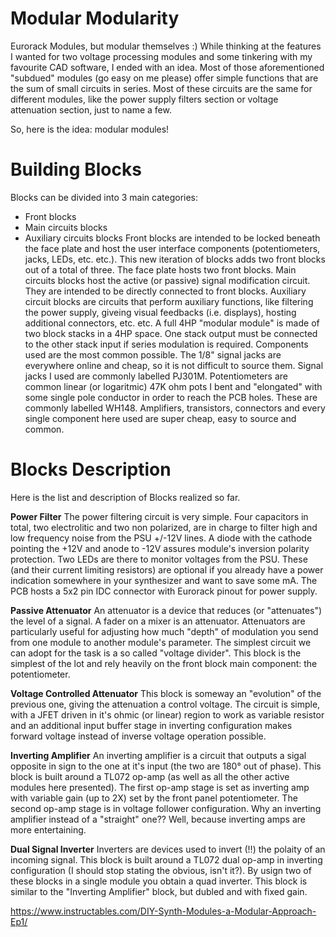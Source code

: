 # Modular Modularity
Eurorack Modules, but modular themselves :)
While thinking at the features I wanted for two voltage processing modules and some tinkering with my favourite CAD software, I ended with an idea. Most of those aforementioned "subdued" modules (go easy on me please) offer simple functions that are the sum of small circuits in series. Most of these circuits are the same for different modules, like the power supply filters section or voltage attenuation section, just to name a few.

So, here is the idea: modular modules!

# Building Blocks
Blocks can be divided into 3 main categories:
- Front blocks
- Main circuits blocks
- Auxiliary circuits blocks
Front blocks are intended to be locked beneath the face plate and host the user interface components (potentiometers, jacks, LEDs, etc. etc.). This new iteration of blocks adds two front blocks out of a total of three.
The face plate hosts two front blocks.
Main circuits blocks host the active (or passive) signal modification circuit. They are intended to be directly connected to front blocks.
Auxiliary circuit blocks are circuits that perform auxiliary functions, like filtering the power supply, giveing visual feedbacks (i.e. displays), hosting additional connectors, etc. etc.
A full 4HP "modular module" is made of two block stacks in a 4HP space.
One stack output must be connected to the other stack input if series modulation is required.
Components used are the most common possible. The 1/8" signal jacks are everywhere online and cheap, so it is not difficult to source them. Signal jacks I used are commonly labelled PJ301M.
Potentiometers are common linear (or logaritmic) 47K ohm pots I bent and "elongated" with some single pole conductor in order to reach the PCB holes. These are commonly labelled WH148.
Amplifiers, transistors, connectors and every single component here used are super cheap, easy to source and common.

# Blocks Description
Here is the list and description of Blocks realized so far.

**Power Filter**
The power filtering circuit is very simple. Four capacitors in total, two electrolitic and two non polarized, are in charge to filter high and low frequency noise from the PSU +/-12V lines.
A diode with the cathode pointing the +12V and anode to -12V assures module's inversion polarity protection.
Two LEDs are there to monitor voltages from the PSU. These (and their current limiting resistors) are optional if you already have a power indication somewhere in your synthesizer and want to save some mA.
The PCB hosts a 5x2 pin IDC connector with Eurorack pinout for power supply.

**Passive Attenuator**
An attenuator is a device that reduces (or "attenuates") the level of a signal. A fader on a mixer is an attenuator. Attenuators are particularly useful for adjusting how much "depth" of modulation you send from one module to another module's parameter. The simplest circuit we can adopt for the task is a so called "voltage divider".
This block is the simplest of the lot and rely heavily on the front block main component: the potentiometer.

**Voltage Controlled Attenuator**
This block is someway an "evolution" of the previous one, giving the attenuation a control voltage.
The circuit is simple, with a JFET driven in it's ohmic (or linear) region to work as variable resistor and an additional input buffer stage in inverting configuration makes forward voltage instead of inverse voltage operation possible.

**Inverting Amplifier**
An inverting amplifier is a circuit that outputs a sigal opposite in sign to the one at it's input (the two are 180° out of phase). This block is built around a TL072 op-amp (as well as all the other active modules here presented).
The first op-amp stage is set as inverting amp with variable gain (up to 2X) set by the front panel potentiometer. The second op-amp stage is in voltage follower configuration.
Why an inverting amplifier instead of a "straight" one?? Well, because inverting amps are more entertaining.

**Dual Signal Inverter**
Inverters are devices used to invert (!!) the polaity of an incoming signal. This block is built around a TL072 dual op-amp in inverting configuration (I should stop stating the obvious, isn't it?).
By usign two of these blocks in a single module you obtain a quad inverter. This block is similar to the "Inverting Amplifier" block, but dubled and with fixed gain.




https://www.instructables.com/DIY-Synth-Modules-a-Modular-Approach-Ep1/
